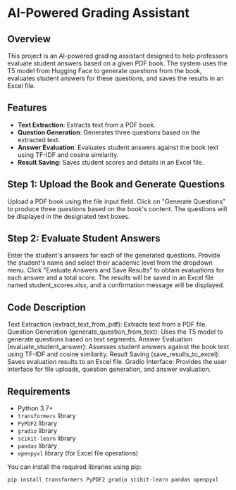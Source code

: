 # AI-Powered Grading Assistant

## Overview

This project is an AI-powered grading assistant designed to help professors evaluate student answers based on a given PDF book. The system uses the T5 model from Hugging Face to generate questions from the book, evaluates student answers for these questions, and saves the results in an Excel file.

## Features

- **Text Extraction**: Extracts text from a PDF book.
- **Question Generation**: Generates three questions based on the extracted text.
- **Answer Evaluation**: Evaluates student answers against the book text using TF-IDF and cosine similarity.
- **Result Saving**: Saves student scores and details in an Excel file.

## Step 1: Upload the Book and Generate Questions
Upload a PDF book using the file input field.
Click on "Generate Questions" to produce three questions based on the book's content.
The questions will be displayed in the designated text boxes.
## Step 2: Evaluate Student Answers
Enter the student's answers for each of the generated questions.
Provide the student's name and select their academic level from the dropdown menu.
Click "Evaluate Answers and Save Results" to obtain evaluations for each answer and a total score.
The results will be saved in an Excel file named student_scores.xlsx, and a confirmation message will be displayed.
## Code Description
Text Extraction (extract_text_from_pdf): Extracts text from a PDF file.
Question Generation (generate_question_from_text): Uses the T5 model to generate questions based on text segments.
Answer Evaluation (evaluate_student_answer): Assesses student answers against the book text using TF-IDF and cosine similarity.
Result Saving (save_results_to_excel): Saves evaluation results to an Excel file.
Gradio Interface: Provides the user interface for file uploads, question generation, and answer evaluation.

## Requirements

- Python 3.7+
- `transformers` library
- `PyPDF2` library
- `gradio` library
- `scikit-learn` library
- `pandas` library
- `openpyxl` library (for Excel file operations)

You can install the required libraries using pip:

```bash
pip install transformers PyPDF2 gradio scikit-learn pandas openpyxl


